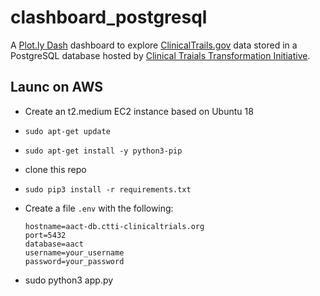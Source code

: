 
# clashboard_postgresql

A [Plot.ly Dash](https://dash.plot.ly/) dashboard  to explore [ClinicalTrails.gov](https://clinicaltrials.gov/) data 
stored in a PostgreSQL database hosted by 
[Clinical Traials Transformation Initiative](https://aact.ctti-clinicaltrials.org/).


## Launc on AWS

* Create an t2.medium EC2 instance based on Ubuntu 18
* `sudo apt-get update`
* `sudo apt-get install -y python3-pip`
* clone this repo
* `sudo pip3 install -r requirements.txt`
* Create a file `.env` with the following:

  ```
  hostname=aact-db.ctti-clinicaltrials.org
  port=5432
  database=aact
  username=your_username
  password=your_password

  ```
* sudo python3 app.py

